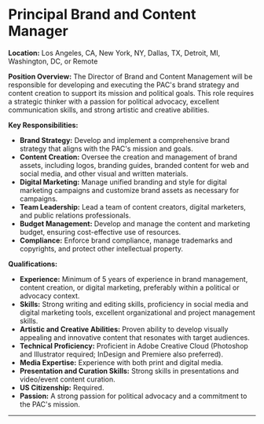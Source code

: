# **Principal Brand and Content Manager**

**Location:** Los Angeles, CA, New York, NY, Dallas, TX, Detroit, MI, Washington, DC, or Remote

**Position Overview:**
The Director of Brand and Content Management will be responsible for developing and executing the PAC's brand strategy and content creation to support its mission and political goals. This role requires a strategic thinker with a passion for political advocacy, excellent communication skills, and strong artistic and creative abilities.

**Key Responsibilities:**
- **Brand Strategy:** Develop and implement a comprehensive brand strategy that aligns with the PAC's mission and goals.
- **Content Creation:** Oversee the creation and management of brand assets, including logos, branding guides, branded content for web and social media, and other visual and written materials.
- **Digital Marketing:** Manage unified branding and style for digital marketing campaigns and customize brand assets as necessary for campaigns.
- **Team Leadership:** Lead a team of content creators, digital marketers, and public relations professionals.
- **Budget Management:** Develop and manage the content and marketing budget, ensuring cost-effective use of resources.
- **Compliance:** Enforce brand compliance, manage trademarks and copyrights, and protect other intellectual property.

**Qualifications:**
- **Experience:** Minimum of 5 years of experience in brand management, content creation, or digital marketing, preferably within a political or advocacy context.
- **Skills:** Strong writing and editing skills, proficiency in social media and digital marketing tools, excellent organizational and project management skills.
- **Artistic and Creative Abilities:** Proven ability to develop visually appealing and innovative content that resonates with target audiences.
- **Technical Proficiency:** Proficient in Adobe Creative Cloud (Photoshop and Illustrator required; InDesign and Premiere also preferred).
- **Media Expertise:** Experience with both print and digital media.
- **Presentation and Curation Skills:** Strong skills in presentations and video/event content curation.
- **US Citizenship:** Required.
- **Passion:** A strong passion for political advocacy and a commitment to the PAC's mission.

---